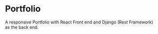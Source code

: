 # Portfolio
A responsive Portfolio with React Front end and Django (Rest Framework)  as the back end.
